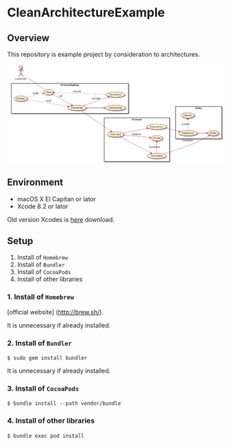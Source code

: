 # CleanArchitectureExample

## Overview
This repository is example project by consideration to architectures.

![diagram](https://github.com/kongmingstrap/ArchitectureExample-iOS/blob/master/CleanArchitectureExample/Diagrams/architecture.png)

## Environment
- macOS X El Capitan or lator
- Xcode 8.2 or lator

Old version Xcodes is [here](https://developer.apple.com/downloads/) download.

## Setup
1. Install of `Homebrew`
2. Install of `Bundler`
3. Install of `CocoaPods`
4. Install of other libraries

### 1. Install of `Homebrew`

[official website] (http://brew.sh/).

It is unnecessary if already installed.

### 2. Install of `Bundler`

```
$ sudo gem install bundler
```

It is unnecessary if already installed.

### 3. Install of `CocoaPods`

```
$ bundle install --path vendor/bundle
```

### 4. Install of other libraries

```
$ bundle exec pod install
```

